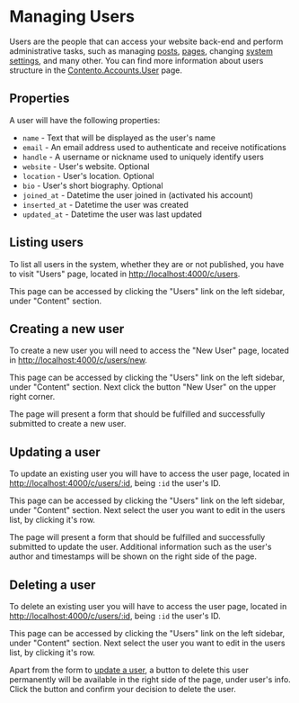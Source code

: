 # Managing Users

Users are the people that can access your website back-end and perform
administrative tasks, such as managing [posts](managing_posts.html),
[pages](managing_pages.html), changing [system settings](system_settings.html),
and many other.
You can find more information about users structure in the
[Contento.Accounts.User](Contento.Accounts.User.html) page.

## Properties

A user will have the following properties:

- `name` - Text that will be displayed as the user's name
- `email` - An email address used to authenticate and receive notifications
- `handle` - A username or nickname used to uniquely identify users
- `website` - User's website. Optional
- `location` - User's location. Optional
- `bio` - User's short biography. Optional
- `joined_at` - Datetime the user joined in (activated his account)
- `inserted_at` - Datetime the user was created
- `updated_at` - Datetime the user was last updated

## Listing users

To list all users in the system, whether they are or not published, you have
to visit "Users" page, located in [http://localhost:4000/c/users](http://localhost:4000/c/users).

This page can be accessed by clicking the "Users" link on the left sidebar,
under "Content" section.

## Creating a new user

To create a new user you will need to access the "New User" page, located in
[http://localhost:4000/c/users/new](http://localhost:4000/c/users/new).

This page can be accessed by clicking the "Users" link on the left
sidebar, under "Content" section. Next click the button "New User" on the
upper right corner.

The page will present a form that should be fulfilled and successfully submitted
to create a new user.

## Updating a user

To update an existing user you will have to access the user page, located in
[http://localhost:4000/c/users/:id](http://localhost:4000/c/users/1),
being `:id` the user's ID.

This page can be accessed by clicking the "Users" link on the left
sidebar, under "Content" section. Next select the user you want to edit
in the users list, by clicking it's row.

The page will present a form that should be fulfilled and successfully submitted
to update the user. Additional information such as the user's author and timestamps
will be shown on the right side of the page.

## Deleting a user

To delete an existing user you will have to access the user page, located in
[http://localhost:4000/c/users/:id](http://localhost:4000/c/users/1),
being `:id` the user's ID.

This page can be accessed by clicking the "Users" link on the left
sidebar, under "Content" section. Next select the user you want to edit
in the users list, by clicking it's row.

Apart from the form to [update a user](#updating-a-user), a button to delete
this user permanently will be available in the right side of the page, under
user's info. Click the button and confirm your decision to delete the user.
